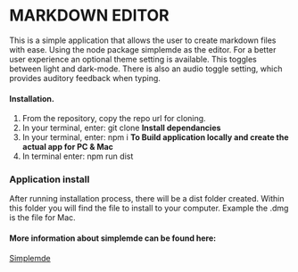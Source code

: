 # MARKDOWN EDITOR

This is a simple application that allows the user to create markdown files with ease. Using the node package simplemde as the editor. For a better user experience an optional theme setting is available. This toggles between light and dark-mode. There is also an audio toggle setting, which provides auditory feedback when typing. 

#### **Installation.**
1. From the repository, copy the repo url for cloning.
2. In your terminal, enter: git clone <paste copied link from repo>
**Install dependancies**
3. In your terminal, enter: npm i 
**To Build application locally and create the actual app for PC & Mac**
4. In terminal enter: npm run dist
  
### Application install
After running installation process, there will be a dist folder created. Within this folder you will find the file to install to your computer. 
Example the .dmg is the file for Mac. 

#### **More information about simplemde can be found here:**
[Simplemde](https://www.npmjs.com/package/simplemde)
